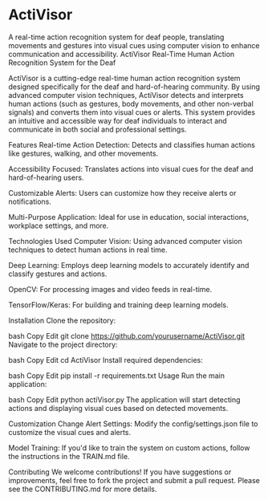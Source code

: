 # ActiVisor
 A real-time action recognition system for deaf people, translating movements and gestures into visual cues using computer vision to enhance communication and accessibility.
ActiVisor
Real-Time Human Action Recognition System for the Deaf

ActiVisor is a cutting-edge real-time human action recognition system designed specifically for the deaf and hard-of-hearing community. By using advanced computer vision techniques, ActiVisor detects and interprets human actions (such as gestures, body movements, and other non-verbal signals) and converts them into visual cues or alerts. This system provides an intuitive and accessible way for deaf individuals to interact and communicate in both social and professional settings.

Features
Real-time Action Detection: Detects and classifies human actions like gestures, walking, and other movements.

Accessibility Focused: Translates actions into visual cues for the deaf and hard-of-hearing users.

Customizable Alerts: Users can customize how they receive alerts or notifications.

Multi-Purpose Application: Ideal for use in education, social interactions, workplace settings, and more.

Technologies Used
Computer Vision: Using advanced computer vision techniques to detect human actions in real time.

Deep Learning: Employs deep learning models to accurately identify and classify gestures and actions.

OpenCV: For processing images and video feeds in real-time.

TensorFlow/Keras: For building and training deep learning models.

Installation
Clone the repository:

bash
Copy
Edit
git clone https://github.com/yourusername/ActiVisor.git
Navigate to the project directory:

bash
Copy
Edit
cd ActiVisor
Install required dependencies:

bash
Copy
Edit
pip install -r requirements.txt
Usage
Run the main application:

bash
Copy
Edit
python actiVisor.py
The application will start detecting actions and displaying visual cues based on detected movements.

Customization
Change Alert Settings: Modify the config/settings.json file to customize the visual cues and alerts.

Model Training: If you'd like to train the system on custom actions, follow the instructions in the TRAIN.md file.

Contributing
We welcome contributions! If you have suggestions or improvements, feel free to fork the project and submit a pull request. Please see the CONTRIBUTING.md for more details.
